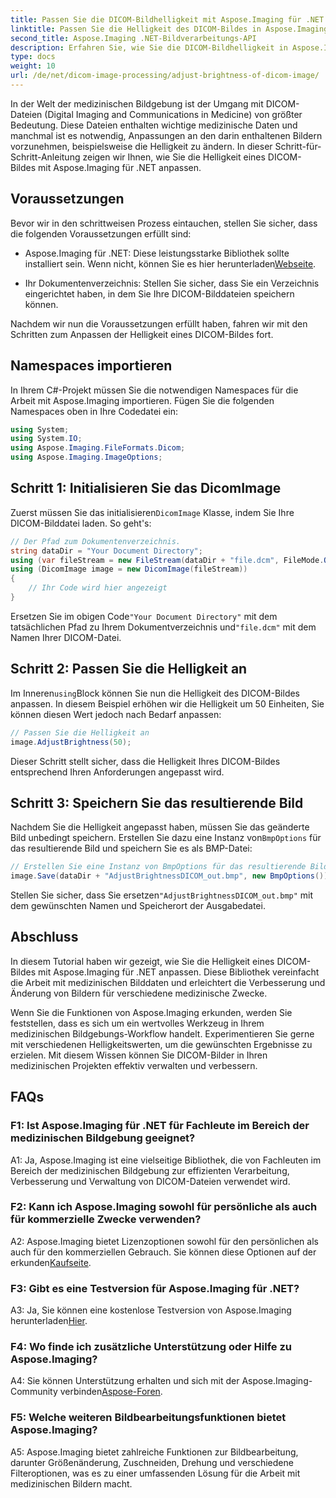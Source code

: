 ```yaml
---
title: Passen Sie die DICOM-Bildhelligkeit mit Aspose.Imaging für .NET an
linktitle: Passen Sie die Helligkeit des DICOM-Bildes in Aspose.Imaging für .NET an
second_title: Aspose.Imaging .NET-Bildverarbeitungs-API
description: Erfahren Sie, wie Sie die DICOM-Bildhelligkeit in Aspose.Imaging für .NET anpassen. Verbessern Sie medizinische Bilder ganz einfach.
type: docs
weight: 10
url: /de/net/dicom-image-processing/adjust-brightness-of-dicom-image/
---
```

In der Welt der medizinischen Bildgebung ist der Umgang mit DICOM-Dateien (Digital Imaging and Communications in Medicine) von größter Bedeutung. Diese Dateien enthalten wichtige medizinische Daten und manchmal ist es notwendig, Anpassungen an den darin enthaltenen Bildern vorzunehmen, beispielsweise die Helligkeit zu ändern. In dieser Schritt-für-Schritt-Anleitung zeigen wir Ihnen, wie Sie die Helligkeit eines DICOM-Bildes mit Aspose.Imaging für .NET anpassen.

## Voraussetzungen

Bevor wir in den schrittweisen Prozess eintauchen, stellen Sie sicher, dass die folgenden Voraussetzungen erfüllt sind:

-  Aspose.Imaging für .NET: Diese leistungsstarke Bibliothek sollte installiert sein. Wenn nicht, können Sie es hier herunterladen[Webseite](https://releases.aspose.com/imaging/net/).

- Ihr Dokumentenverzeichnis: Stellen Sie sicher, dass Sie ein Verzeichnis eingerichtet haben, in dem Sie Ihre DICOM-Bilddateien speichern können.

Nachdem wir nun die Voraussetzungen erfüllt haben, fahren wir mit den Schritten zum Anpassen der Helligkeit eines DICOM-Bildes fort.

## Namespaces importieren

In Ihrem C#-Projekt müssen Sie die notwendigen Namespaces für die Arbeit mit Aspose.Imaging importieren. Fügen Sie die folgenden Namespaces oben in Ihre Codedatei ein:

```csharp
using System;
using System.IO;
using Aspose.Imaging.FileFormats.Dicom;
using Aspose.Imaging.ImageOptions;
```

## Schritt 1: Initialisieren Sie das DicomImage

 Zuerst müssen Sie das initialisieren`DicomImage` Klasse, indem Sie Ihre DICOM-Bilddatei laden. So geht's:

```csharp
// Der Pfad zum Dokumentenverzeichnis.
string dataDir = "Your Document Directory";
using (var fileStream = new FileStream(dataDir + "file.dcm", FileMode.Open, FileAccess.Read))
using (DicomImage image = new DicomImage(fileStream))
{
    // Ihr Code wird hier angezeigt
}
```

 Ersetzen Sie im obigen Code`"Your Document Directory"` mit dem tatsächlichen Pfad zu Ihrem Dokumentverzeichnis und`"file.dcm"` mit dem Namen Ihrer DICOM-Datei.

## Schritt 2: Passen Sie die Helligkeit an

 Im Inneren`using`Block können Sie nun die Helligkeit des DICOM-Bildes anpassen. In diesem Beispiel erhöhen wir die Helligkeit um 50 Einheiten, Sie können diesen Wert jedoch nach Bedarf anpassen:

```csharp
// Passen Sie die Helligkeit an
image.AdjustBrightness(50);
```

Dieser Schritt stellt sicher, dass die Helligkeit Ihres DICOM-Bildes entsprechend Ihren Anforderungen angepasst wird.

## Schritt 3: Speichern Sie das resultierende Bild

 Nachdem Sie die Helligkeit angepasst haben, müssen Sie das geänderte Bild unbedingt speichern. Erstellen Sie dazu eine Instanz von`BmpOptions` für das resultierende Bild und speichern Sie es als BMP-Datei:

```csharp
// Erstellen Sie eine Instanz von BmpOptions für das resultierende Bild und speichern Sie das resultierende Bild
image.Save(dataDir + "AdjustBrightnessDICOM_out.bmp", new BmpOptions());
```

 Stellen Sie sicher, dass Sie ersetzen`"AdjustBrightnessDICOM_out.bmp"` mit dem gewünschten Namen und Speicherort der Ausgabedatei.

## Abschluss

In diesem Tutorial haben wir gezeigt, wie Sie die Helligkeit eines DICOM-Bildes mit Aspose.Imaging für .NET anpassen. Diese Bibliothek vereinfacht die Arbeit mit medizinischen Bilddaten und erleichtert die Verbesserung und Änderung von Bildern für verschiedene medizinische Zwecke.

Wenn Sie die Funktionen von Aspose.Imaging erkunden, werden Sie feststellen, dass es sich um ein wertvolles Werkzeug in Ihrem medizinischen Bildgebungs-Workflow handelt. Experimentieren Sie gerne mit verschiedenen Helligkeitswerten, um die gewünschten Ergebnisse zu erzielen. Mit diesem Wissen können Sie DICOM-Bilder in Ihren medizinischen Projekten effektiv verwalten und verbessern.

## FAQs

### F1: Ist Aspose.Imaging für .NET für Fachleute im Bereich der medizinischen Bildgebung geeignet?

A1: Ja, Aspose.Imaging ist eine vielseitige Bibliothek, die von Fachleuten im Bereich der medizinischen Bildgebung zur effizienten Verarbeitung, Verbesserung und Verwaltung von DICOM-Dateien verwendet wird.

### F2: Kann ich Aspose.Imaging sowohl für persönliche als auch für kommerzielle Zwecke verwenden?

 A2: Aspose.Imaging bietet Lizenzoptionen sowohl für den persönlichen als auch für den kommerziellen Gebrauch. Sie können diese Optionen auf der erkunden[Kaufseite](https://purchase.aspose.com/buy).

### F3: Gibt es eine Testversion für Aspose.Imaging für .NET?

 A3: Ja, Sie können eine kostenlose Testversion von Aspose.Imaging herunterladen[Hier](https://releases.aspose.com/).

### F4: Wo finde ich zusätzliche Unterstützung oder Hilfe zu Aspose.Imaging?

A4: Sie können Unterstützung erhalten und sich mit der Aspose.Imaging-Community verbinden[Aspose-Foren](https://forum.aspose.com/).

### F5: Welche weiteren Bildbearbeitungsfunktionen bietet Aspose.Imaging?

A5: Aspose.Imaging bietet zahlreiche Funktionen zur Bildbearbeitung, darunter Größenänderung, Zuschneiden, Drehung und verschiedene Filteroptionen, was es zu einer umfassenden Lösung für die Arbeit mit medizinischen Bildern macht.
